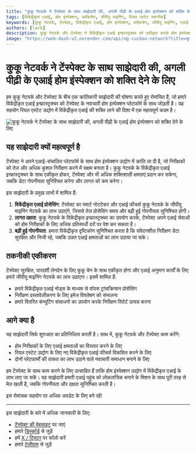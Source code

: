 ```yaml
---
title: "कुकू नेटवर्क ने टेंस्पेक्ट के साथ साझेदारी की, अगली पीढ़ी के एआई होम इंस्पेक्शन को शक्ति देने के लिए"
tags: [विकेंद्रीकृत एआई, होम इंस्पेक्शन, ब्लॉकचेन, जीपीयू माइनिंग, रियल एस्टेट तकनीक]
keywords: [कुकू नेटवर्क, टेंस्पेक्ट, विकेंद्रीकृत एआई, होम इंस्पेक्शन, ब्लॉकचेन, जीपीयू माइनिंग, एआई इन्फ्रास्ट्रक्चर]
authors: [lark]
description: कुकू नेटवर्क और टेंस्पेक्ट ने विकेंद्रीकृत एआई इन्फ्रास्ट्रक्चर को एकीकृत करके होम इंस्पेक्शन उद्योग में क्रांति लाने के लिए साझेदारी की है, जो गोपनीयता को बढ़ाता है और ब्लॉकचेन और जीपीयू माइनिंग तकनीक के माध्यम से लागत को कम करता है।
image: "https://web-dash-v2.onrender.com/api/og-cuckoo-network?title=कुकू%20नेटवर्क%20ने%20टेंस्पेक्ट%20के%20साथ%20साझेदारी%20की%2C%20अगली%20पीढ़ी%20के%20एआई%20होम%20इंस्पेक्शन%20को%20शक्ति%20देने%20के%20लिए"
---
```


# कुकू नेटवर्क ने टेंस्पेक्ट के साथ साझेदारी की, अगली पीढ़ी के एआई होम इंस्पेक्शन को शक्ति देने के लिए

हम कुकू नेटवर्क और टेंस्पेक्ट के बीच एक क्रांतिकारी साझेदारी की घोषणा करते हुए रोमांचित हैं, जो हमारे विकेंद्रीकृत एआई इन्फ्रास्ट्रक्चर को टेंस्पेक्ट के नवाचारी होम इंस्पेक्शन प्लेटफॉर्म के साथ जोड़ती है। यह सहयोग रियल एस्टेट उद्योग में विकेंद्रीकृत एआई की शक्ति लाने की दिशा में एक महत्वपूर्ण कदम है।

![कुकू नेटवर्क ने टेंस्पेक्ट के साथ साझेदारी की, अगली पीढ़ी के एआई होम इंस्पेक्शन को शक्ति देने के लिए](https://web-dash-v2.onrender.com/api/og-cuckoo-network?title=कुकू%20नेटवर्क%20ने%20टेंस्पेक्ट%20के%20साथ%20साझेदारी%20की%2C%20अगली%20पीढ़ी%20के%20एआई%20होम%20इंस्पेक्शन%20को%20शक्ति%20देने%20के%20लिए)

## यह साझेदारी क्यों महत्वपूर्ण है

टेंस्पेक्ट ने अपने एआई-संचालित प्लेटफॉर्म के साथ होम इंस्पेक्शन उद्योग में क्रांति ला दी है, जो निरीक्षकों को तेज़ और अधिक कुशल निरीक्षण करने में सक्षम बनाता है। कुकू नेटवर्क के विकेंद्रीकृत एआई इन्फ्रास्ट्रक्चर के साथ एकीकृत होकर, टेंस्पेक्ट और भी अधिक शक्तिशाली क्षमताएं प्रदान कर सकेगा, जबकि डेटा गोपनीयता सुनिश्चित करेगा और लागत को कम करेगा।

इस साझेदारी के प्रमुख लाभों में शामिल हैं:

1. **विकेंद्रीकृत एआई प्रोसेसिंग**: टेंस्पेक्ट का स्मार्ट नोटटेकर और एआई फीचर्स कुकू नेटवर्क के जीपीयू माइनिंग नेटवर्क का लाभ उठाएंगे, जिससे तेज़ प्रोसेसिंग समय और बढ़ी हुई गोपनीयता सुनिश्चित होगी।
2. **लागत दक्षता**: कुकू नेटवर्क के विकेंद्रीकृत इन्फ्रास्ट्रक्चर का उपयोग करके, टेंस्पेक्ट अपने एआई सेवाओं को होम निरीक्षकों के लिए अधिक प्रतिस्पर्धी दरों पर पेश कर सकता है।
3. **बढ़ी हुई गोपनीयता**: हमारा विकेंद्रीकृत दृष्टिकोण सुनिश्चित करता है कि संवेदनशील निरीक्षण डेटा सुरक्षित और निजी रहे, जबकि उन्नत एआई क्षमताओं का लाभ उठाया जा सके।

## तकनीकी एकीकरण

टेंस्पेक्ट सुरक्षित, पारदर्शी लेनदेन के लिए कुकू चेन के साथ एकीकृत होगा और एआई अनुमान कार्यों के लिए हमारे जीपीयू माइनिंग नेटवर्क का लाभ उठाएगा। इसमें शामिल हैं:

- हमारे विकेंद्रीकृत एआई नोड्स के माध्यम से वॉयस ट्रांसक्रिप्शन प्रोसेसिंग
- निरीक्षण दस्तावेज़ीकरण के लिए इमेज विश्लेषण को संभालना
- हमारे वितरित कंप्यूटिंग संसाधनों का उपयोग करके निरीक्षण रिपोर्ट उत्पन्न करना

## आगे क्या है

यह साझेदारी सिर्फ शुरुआत का प्रतिनिधित्व करती है। साथ में, कुकू नेटवर्क और टेंस्पेक्ट काम करेंगे:

- होम निरीक्षकों के लिए एआई क्षमताओं का विस्तार करने के लिए
- रियल एस्टेट उद्योग के लिए नए विकेंद्रीकृत एआई फीचर्स विकसित करने के लिए
- दोनों प्लेटफार्मों की ताकत का लाभ उठाने वाले नवाचारी समाधान बनाने के लिए

हम टेंस्पेक्ट के साथ काम करने के लिए उत्साहित हैं ताकि होम इंस्पेक्शन उद्योग में विकेंद्रीकृत एआई के लाभ लाए जा सकें। यह साझेदारी हमारी एआई पहुंच को लोकतांत्रिक बनाने के मिशन के साथ पूरी तरह से मेल खाती है, जबकि गोपनीयता और दक्षता सुनिश्चित करती है।

इस रोमांचक सहयोग पर अधिक अपडेट के लिए बने रहें!

------

इस साझेदारी के बारे में अधिक जानकारी के लिए:

- [टेंस्पेक्ट की वेबसाइट](https://tenspect.com) पर जाएं
- हमारे [डिस्कॉर्ड](https://cuckoo.network/dc) से जुड़ें
- हमें [X / ट्विटर](https://cuckoo.network/x) पर फॉलो करें
- हमारे [टेलीग्राम](https://cuckoo.network/tg) से जुड़ें